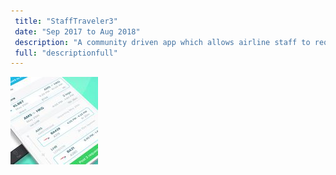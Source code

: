 ```yaml
---
 title: "StaffTraveler3"
 date: "Sep 2017 to Aug 2018"
 description: "A community driven app which allows airline staff to request and share loads information for non-rev flights."
 full: "descriptionfull"
---
```


![Google](./images/stafftraveler_screenshot_square.jpg)  